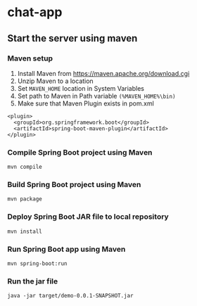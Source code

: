 # chat-app

## Start the server using maven
### Maven setup
1. Install Maven from https://maven.apache.org/download.cgi
2. Unzip Maven to a location
3. Set `MAVEN_HOME` location in System Variables
5. Set path to Maven in Path variable `(%MAVEN_HOME%\bin)`
6. Make sure that Maven Plugin exists in pom.xml
```
<plugin>
  <groupId>org.springframework.boot</groupId>
  <artifactId>spring-boot-maven-plugin</artifactId>
</plugin>
```
### Compile Spring Boot project using Maven
```
mvn compile
```
### Build Spring Boot project using Maven
```
mvn package
```
### Deploy Spring Boot JAR file to local repository
```
mvn install
```
### Run Spring Boot app using Maven
```
mvn spring-boot:run
```
### Run the jar file
```
java -jar target/demo-0.0.1-SNAPSHOT.jar
```
